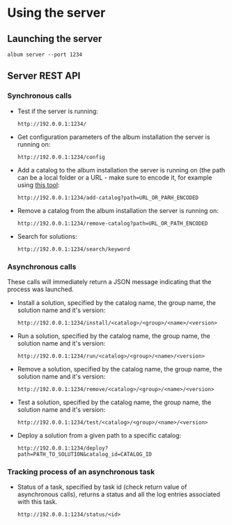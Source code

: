 Using the server
================

## Launching the server

    album server --port 1234 

## Server REST API

### Synchronous calls

- Test if the server is running: 
  
  `http://192.0.0.1:1234/`
- Get configuration parameters of the album installation the server is running on:

  `http://192.0.0.1:1234/config`
- Add a catalog to the album installation the server is running on (the path can be a local folder or a URL - make sure to encode it, for example using [this tool](https://www.urlencoder.org/):

  `http://192.0.0.1:1234/add-catalog?path=URL_OR_PARH_ENCODED`
- Remove a catalog from the album installation the server is running on:

  `http://192.0.0.1:1234/remove-catalog?path=URL_OR_PATH_ENCODED`
- Search for solutions:

  `http://192.0.0.1:1234/search/keyword`

### Asynchronous calls

These calls will immediately return a JSON message indicating that the process was launched. 

- Install a solution, specified by the catalog name, the group name, the solution name and it's version:

  `http://192.0.0.1:1234/install/<catalog>/<group>/<name>/<version>`
- Run a solution, specified by the catalog name, the group name, the solution name and it's version:

  `http://192.0.0.1:1234/run/<catalog>/<group>/<name>/<version>`
- Remove a solution, specified by the catalog name, the group name, the solution name and it's version:

  `http://192.0.0.1:1234/remove/<catalog>/<group>/<name>/<version>`
- Test a solution, specified by the catalog name, the group name, the solution name and it's version:

  `http://192.0.0.1:1234/test/<catalog>/<group>/<name>/<version>`
- Deploy a solution from a given path to a specific catalog:

  `http://192.0.0.1:1234/deploy?path=PATH_TO_SOLUTION&catalog_id=CATALOG_ID`

### Tracking process of an asynchronous task
- Status of a task, specified by task id (check return value of asynchronous calls), returns a status and all the log entries associated with this task.

  `http://192.0.0.1:1234/status/<id>`